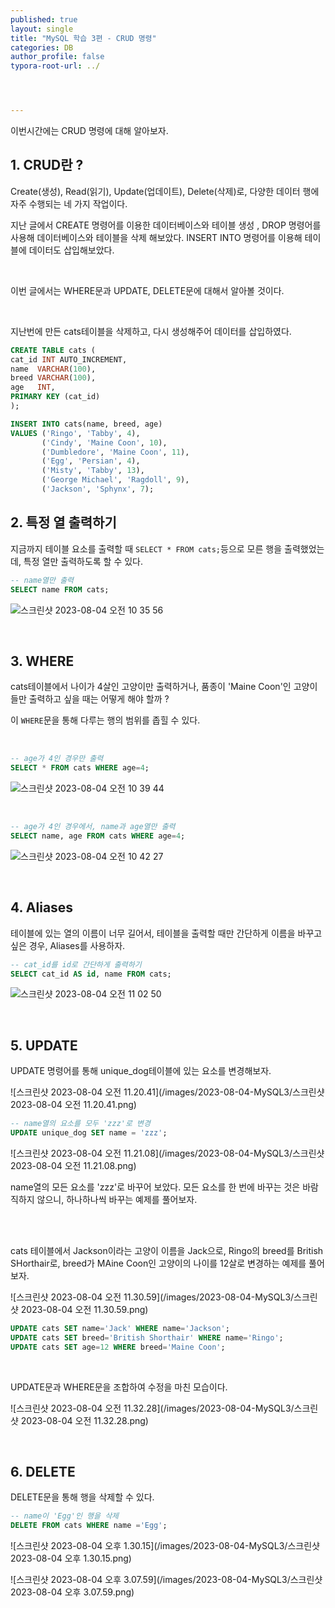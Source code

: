 ```yaml
---
published: true
layout: single
title: "MySQL 학습 3편 - CRUD 명령"
categories: DB
author_profile: false
typora-root-url: ../




---
```


이번시간에는 CRUD 명령에 대해 알아보자.

## 1. CRUD란 ?

Create(생성), Read(읽기), Update(업데이트), Delete(삭제)로,   다양한 데이터 행에 자주 수행되는 네 가지 작업이다.

지난 글에서 CREATE 명령어를 이용한 데이터베이스와 테이블 생성 , DROP 명령어를 사용해 데이터베이스와 테이블을 삭제 해보았다. INSERT INTO 명령어를 이용해 테이블에 데이터도 삽입해보았다. 

<br>

이번 글에서는 WHERE문과 UPDATE, DELETE문에 대해서 알아볼 것이다.  

<br>

지난번에 만든 cats테이블을 삭제하고, 다시 생성해주어 데이터를 삽입하였다.

```sql
CREATE TABLE cats (
cat_id INT AUTO_INCREMENT,
name  VARCHAR(100),
breed VARCHAR(100),
age   INT,
PRIMARY KEY (cat_id)
);
```

```sql
INSERT INTO cats(name, breed, age) 
VALUES ('Ringo', 'Tabby', 4),
       ('Cindy', 'Maine Coon', 10),
       ('Dumbledore', 'Maine Coon', 11),
       ('Egg', 'Persian', 4),
       ('Misty', 'Tabby', 13),
       ('George Michael', 'Ragdoll', 9),
       ('Jackson', 'Sphynx', 7);
```



## 2. 특정 열 출력하기

지금까지 테이블 요소를 출력할 때 `SELECT * FROM cats;`등으로 모른 행을 출력했었는데, 특정 열만 출력하도록 할 수 있다.

```sql
-- name열만 출력
SELECT name FROM cats;
```

![스크린샷 2023-08-04 오전 10 35 56](https://github.com/eeaaomk98/eeaaomk98.github.io/assets/134247168/dbe2ff85-5141-4964-b39a-ac247c8c040b)

<br>



## 3. WHERE 

cats테이블에서 나이가 4살인 고양이만 출력하거나, 품종이 'Maine Coon'인 고양이들만 출력하고 싶을 때는 어떻게 해야 할까 ?

이 `WHERE`문을 통해 다루는 행의 범위를 좁힐 수 있다. 

<br>



```sql
-- age가 4인 경우만 출력
SELECT * FROM cats WHERE age=4;
```

![스크린샷 2023-08-04 오전 10 39 44](https://github.com/eeaaomk98/eeaaomk98.github.io/assets/134247168/ec22d8d5-5516-43dc-945c-70d854a73e5e)

<br>

```sql
-- age가 4인 경우에서, name과 age열만 출력
SELECT name, age FROM cats WHERE age=4;
```

![스크린샷 2023-08-04 오전 10 42 27](https://github.com/eeaaomk98/eeaaomk98.github.io/assets/134247168/fe546e7e-34cb-4be0-806c-d301c7ef8128)



<br>

## 4. Aliases 

테이블에 있는 열의 이름이 너무 길어서, 테이블을 출력할 때만 간단하게 이름을 바꾸고 싶은 경우, Aliases를 사용하자.

```sql
-- cat_id를 id로 간단하게 출력하기
SELECT cat_id AS id, name FROM cats;
```

![스크린샷 2023-08-04 오전 11 02 50](https://github.com/eeaaomk98/eeaaomk98.github.io/assets/134247168/6f441e81-642a-4d0c-b0cf-0341b283bd9b)



<br>



## 5. UPDATE

UPDATE 명령어를 통해 unique_dog테이블에 있는 요소를 변경해보자.

![스크린샷 2023-08-04 오전 11.20.41](/images/2023-08-04-MySQL3/스크린샷 2023-08-04 오전 11.20.41.png)

```sql
-- name열의 요소를 모두 'zzz'로 변경
UPDATE unique_dog SET name = 'zzz';
```

![스크린샷 2023-08-04 오전 11.21.08](/images/2023-08-04-MySQL3/스크린샷 2023-08-04 오전 11.21.08.png)

name열의 모든 요소를 'zzz'로 바꾸어 보았다. 모든 요소를 한 번에 바꾸는 것은 바람직하지 않으니, 하나하나씩 바꾸는 예제를 풀어보자.



<br>

<br>



cats 테이블에서 Jackson이라는 고양이 이름을 Jack으로, Ringo의 breed를 British SHorthair로, breed가 MAine Coon인 고양이의 나이를 12살로 변경하는 예제를 풀어보자.

![스크린샷 2023-08-04 오전 11.30.59](/images/2023-08-04-MySQL3/스크린샷 2023-08-04 오전 11.30.59.png)

```sql
UPDATE cats SET name='Jack' WHERE name='Jackson';
UPDATE cats SET breed='British Shorthair' WHERE name='Ringo';
UPDATE cats SET age=12 WHERE breed='Maine Coon';
```



<br>

UPDATE문과 WHERE문을 조합하여 수정을 마친 모습이다.

![스크린샷 2023-08-04 오전 11.32.28](/images/2023-08-04-MySQL3/스크린샷 2023-08-04 오전 11.32.28.png)



<br>

## 6. DELETE

DELETE문을 통해 행을 삭제할 수 있다. 

```sql
-- name이 'Egg'인 행을 삭제
DELETE FROM cats WHERE name ='Egg';
```

![스크린샷 2023-08-04 오후 1.30.15](/images/2023-08-04-MySQL3/스크린샷 2023-08-04 오후 1.30.15.png)



![스크린샷 2023-08-04 오후 3.07.59](/images/2023-08-04-MySQL3/스크린샷 2023-08-04 오후 3.07.59.png)

